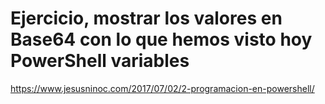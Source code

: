 # Ejercicio, mostrar los valores en Base64 con lo que hemos visto hoy PowerShell variables
https://www.jesusninoc.com/2017/07/02/2-programacion-en-powershell/
